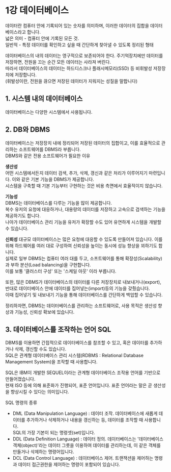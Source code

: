 # 1강 데이터베이스
데이터란 컴퓨터 안에 기록되어 있는 숫자를 의미하며, 이러한 데이터의 집합을 데이터베이스라고 합니다.  
넓은 의미 - 컴퓨터 안에 기록된 모든 것.  
일반적 - 특정 데이터를 확인하고 싶을 때 간단하게 찾아낼 수 있도록 정리된 형태  
  
데이터베이스의 내의 데이터는 영구적으로 보존되어야 한다. 주기억장치에만 데이터를 저장하면, 전원을 끄는 순간 모든 데이터는 사라져 버린다.  
따라서 데이터베이스의 데이터는 하드디스크나 플래시메모리(SSD) 등 비휘발성 저장장치에 저장합니다.  
(휘발성이란, 전원을 끊으면 저장된 데이터가 지워지는 성질을 말합니다)  
## 1. 시스템 내의 데이터베이스 
데이터베이스는 다양한 시스템에서 사용됩니다.  
  
## 2. DB와 DBMS
데이터베이스는 저장장치 내에 정리되어 저장된 데이터의 집합이고, 이를 효율적으로 관리하는 소프트웨어를 DBMS라 부릅니다.  
DBMS와 같은 전용 소프트웨어가 필요한 이유  
  
**생산성**  
어떤 시스템에서든지 데이터 검색, 추가, 삭제, 갱신과 같은 처리가 이루어지기 마련입니다. 이와 같은 기본 기능을 DBMS가 제공합니다.  
시스템을 구축할 때 기본 기능부터 구현하는 것은 비용 측면에서 효율적이지 않습니다.  
  
**기능성**  
DBMS는 데이터베이스를 다루는 기능을 많이 제공합니다.  
복수 유저의 요청에 대응하거나, 대용량의 데이터를 저장하고 고속으로 검색하는 기능을 제공하기도 합니다.  
나아가 데이터베이스 관리 기능을 유저가 확장할 수도 있어 유연하게 시스템을 개발할 수 있습니다.  
  
**신뢰성**
대규모 데이터베이스는 많은 요청에 대응할 수 있도록 만들어져 있습니다. 이를 위해 하드웨어를 여러 대로 구성하여 신뢰성을 높이는 동시에 성능 향상을 꾀하기도 합니다.  
실제로 일부 DBMS는 컴퓨터 여러 대를 두고, 소프트웨어를 통해 확장성(Scalability)과 부하 분산(Load balancing)을 구현합니다.  
이를 보통 '클러스터 구성' 또는 '스케일 아웃' 이라 부릅니다.  
  
또한, 많은 DBMS가 데이터베이스의 데이터를 다른 저장장치로 내보내거나(export), 반대로 데이터베이스 안에 데이터를 집어넣는(import)등의 기능을 갖췄습니다.  
이때 집어넣기 및 내보내기 기능을 통해 데이터베이스를 간단하게 백업할 수 있습니다.  
  
정리하자면, DBMS는 데이터베이스를 관리하는 소프트웨어로, 사용 목적은 생산성 향상과 기능성, 신뢰성 확보에 있습니다.  
  
## 3. 데이터베이스를 조작하는 언어 SQL
DBMS를 이용하면 간접적으로 데이터베이스를 참조할 수 있고, 혹은 데이터를 추가하거나 삭제, 갱신할 수도 있습니다.  
SQL은 관계형 데이터베이스 관리 시스템(RDBMS : Relational Database Management System)을 조작할 때 사용합니다.  
  
SQL은 IBM이 개발한 SEQUEL이라는 관계형 데이터베이스 조작용 언어를 기반으로 만들어졌습니다.  
현재 ISO 등에 의해 표준화가 진행되어, 표준 언어입니다. 표준 언어라는 말은 곧 생산성을 향상시킬 수 있다는 의미입니다.  
  
SQL 명령의 종류  
- DML (Data Manipulation Language) : 데이터 조작. 데이터베이스에 새롭게 데이터를 추가하거나 삭제하거나 내용을 갱신하는 등, 데이터를 조작할 때 사용합니다.  
SQL의 가장 기본이 되는 명령셋(set)입니다.  
- DDL (Data Definition Language) : 데이터 정의. 데이터베이스는 '데이터베이스 객체(object)'라는 데이터 그릇을 이용하여 데이터를 관리하는데, 이 같은 객체를 만들거나 삭제하는 명령어입니다.  
- DCL (Data Control Language) : 데이터베이스 제어. 트랜잭션을 제어하는 명령과 데이터 접근권한을 제어하는 명령이 포함되어 있습니다.  


